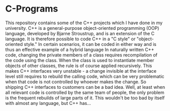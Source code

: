 # C-Programs
This repository contains some of the C++ projects which I have done in my university.
C++ is a general-purpose object-oriented programming (OOP) language, developed by Bjarne Stroustrup, and is an extension of the C language. It is therefore possible to code C++ in a "C style" or "object-oriented style." In certain scenarios, it can be coded in either way and is thus an effective example of a hybrid language
In naturally written C++ code, changing the private members of a class requires recompilation of the code using the class. When the class is used to instantiate member objects of other classes, the rule is of course applied recursively. This makes C++ interfaces very unstable - a change invisible at the interface level still requires to rebuild the calling code, which can be very problematic when that code is not controlled by whoever makes the change. So shipping C++ interfaces to customers can be a bad idea. Well, at least when all relevant code is controlled by the same team of people, the only problem is the frequent rebuilds of large parts of it. This wouldn't be too bad by itself with almost any language, but C++ has...
